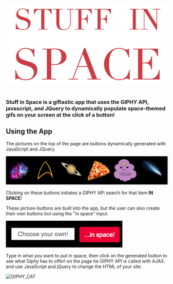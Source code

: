 ![SPACE](/assets/images/readMe/spacetitlewhite.png)
#

### Stuff in Space is a giftastic app that uses the GIPHY API, javascript, and JQuery to dynamically populate space-themed gifs on your screen at the click of a button!

## Using the App

The pictures on the top of the page are buttons dynamically generated with JavaScript and JQuery. 

![image_button](/assets/images//readMe/img_buttons.png)

Clicking on these buttons initiates a GIPHY API search for that item <b>IN SPACE</b>!
        
These picture-buttons are built into the app, but the user can also create their own buttons but using the "in space" input. 

![user_button](/assets/images//readMe/user_buttons.png)

Type in what you want to put in space, then click on the generated button to see what Giphy has to offer! on the page he GIPHY API is called with AJAX. and use JavaScript and jQuery to change the HTML of your site.

![GIPHY_CAT](https://media1.giphy.com/media/12ziDRRUpqbm00/200.gif)
